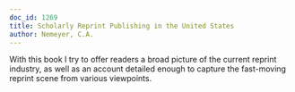 ```yaml
---
doc_id: 1269
title: Scholarly Reprint Publishing in the United States
author: Nemeyer, C.A.
---
```


With this book I try to offer readers a broad picture of the current
reprint industry, as well as an account detailed enough to capture the
fast-moving reprint scene from various viewpoints.